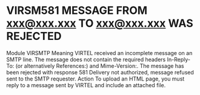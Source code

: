 # VIRSM581 MESSAGE FROM xxx@xxx.xxx TO xxx@xxx.xxx WAS REJECTED
Module
    VIRSMTP
Meaning
    VIRTEL received an incomplete message on an SMTP line. The message does not contain the required headers In-Reply-To: (or alternatively References:) and Mime-Version:. The message has been rejected with response 581 Delivery not authorized, message refused sent to the SMTP requester.
Action
    To upload an HTML page, you must reply to a message sent by VIRTEL and include an attached file.
